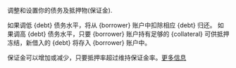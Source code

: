调整和设置你的债务及抵押物(保证金).

如果调低 {debt} 债务水平，将从 {borrower} 账户中扣除相应 {debt} 归还。
如果调高 {debt} 债务水平，只要 {borrower} 账户持有足够的 {collateral} 可供抵押冻结，新借入的 {debt} 将存入 {borrower} 账户中。

保证金可以增加或减少，只要抵押率超过维持保证金率。[更多信息](/borrow)
